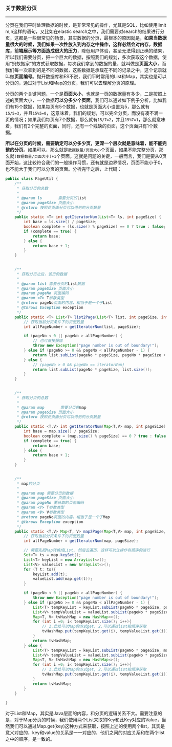 ###  关于数据分页

***

分页在我们平时处理数据的时候，是非常常见的操作，尤其是SQL，比如使用limit m,n这样的语句，又比如在elastic search之中，我们需要对search的结果进行分页，这都是一些很常见的场景，其实数据的分页，最根本的原因就是，**如果当数据量很大的时候，我们如果一次性放入到内存之中操作，这样必然会对内存，数据库，前端展示等方面造成很大的压力**，降低用户体验，甚至无法得到正确的结果，所以我们需要分页，把一个巨大的数据，按照我们的规划，多次获取这个数据，使用“蚂蚁搬家”的方式获取数据，每次我们拿到的数据的量，就叫做是**页面大小**，而我们每一次拿到的是不同的数据，这些数据是承载在不同的记录之中，这个记录就叫做**页面编号**。抛开数据库和ES不说，我们平时常用的List和Map，其实也是可以分页的，通过对于List和Map的分页，我们可以去理解分页的原理。

分页的两个关键问题，一个是**页面大小**，也就是一页的数据量有多少，二是按照上述的页面大小，一个数据**可以分多少个页面**，我们可以通过如下例子分析，比如我们有15个数据，如果每页有5个数据，也就是页面大小设置为5，那么就有`15/5=3`，并且`15%5=0`，这意味着，我们的规划，可以完全分页，而没有凑不满一页的情况；如果我们每页有7个数据，那么就有`15/7=2`，并且`15%7=1`，那么就意味着，我们有2个完整的页面，同时，还有一个残缺的页面，这个页面只有1个数据。

**所以在分页的时候，需要确定可以分多少页，更深一个层次就是意味着，能不能完整的分页**。如果可以，那么就是`数据数量/页面大小`个页面，如果不能完整分页，那么就`(数据数量/页面大小)+1`个页面。这就是问题的关键，一般而言，我们是要从0页面开始，这比较符合我们的一般操作习惯，还有就是边界情况，页面不能小于0，也不能大于我们可以分页的页面。分析完毕之后，上代码：

```java
public class PageUtil {
    /**
     * 获取分页的总数
     *
     * @param ls       需要分页的list
     * @param pageSize 页面大小
     * @return 按照此页面分页可以得到的分页数量
     */
    public static <T> int getIteratorNum(List<T> ls, int pageSize) {
        int base = ls.size() / pageSize;
        boolean complete = (ls.size() % pageSize) == 0 ? true : false;
        if (complete == true) {
            return base;
        } else {
            return base + 1;
        }
    }

    
    /**
     * 获取分页之后，该页的数据
     *
     * @param list 需要分页的List数据
     * @param pageSize 页面大小
     * @param pageNo 页面编码
     * @param <T> T参数类型
     * @return pageNo页面的内容，相当于是一个子List
     * @throws Exception exception
     */
    public static <T> List<T> list2Page(List<T> list, int pageSize, int pageNo) throws Exception {
        // 获取当前分页条件下的页面数量
        int allPageNumber = getIteratorNum(list, pageSize);

        if (pageNo < 0 || pageNo > allPageNumber) {
            // 也可直接报错
            throw new Exception("page number is out of boundary!");
        } else if (pageNo >= 0 && pageNo < allPageNumber - 1) {
            return list.subList(pageNo * pageSize, pageNo * pageSize + pageSize);
        } else {
            // (pageNo > 0 && pageNo == iteratorNum)
            return list.subList(pageNo * pageSize, list.size());
        }
    }

    
    /**
     * 获取分页的总数
     *
     * @param map       需要分页的map
     * @param pageSize 页面大小
     * @return 按照此页面分页可以得到的分页数量
     */
    public static <T,V> int getIteratorNum(Map<T,V> map, int pageSize) {
        int base = map.size() / pageSize;
        boolean complete = (map.size() % pageSize) == 0 ? true : false;
        if (complete == true) {
            return base;
        } else {
            return base + 1;
        }
    }

    
    /**
     * map的分页
     *
     * @param map 需要分页的数据
     * @param pageSize 页面大小
     * @param pageNo 要获取的页面编码
     * @param <T> T参数类型
     * @param <V> V参数类型
     * @return pageNo页面的内容，相当于是一个子Map
     * @throws Exception exception
     */
    public static <T,V> Map<T, V> map2Page(Map<T,V> map, int pageSize, int pageNo) throws Exception {
        // 获取当前分页条件下的页面数量
        int allPageNumber = getIteratorNum(map, pageSize);

        // 需要先把Map转换成List, 然后去遍历，这样可以让操作有顺序的进行
        Set<T> ts = map.keySet();
        List<T> keyList = new ArrayList<>();
        List<V> valueList = new ArrayList<>();
        for (T t: ts){
            keyList.add(t);
            valueList.add(map.get(t));
        }

        if (pageNo < 0 || pageNo > allPageNumber) {
            throw new Exception("page number is out of boundary!");
        } else if (pageNo >= 0 && pageNo < allPageNumber - 1) {
            List<T> tempKeyList = keyList.subList(pageNo * pageSize, pageNo * pageSize + pageSize);
            List<V> tempValueList = valueList.subList(pageNo * pageSize, pageNo * pageSize +pageSize);
            Map<T, V> tvHashMap = new HashMap<>();
            for (int i =0; i< tempKeyList.size(); i++){
                // 1.此处可以Map的方式get, 2.可以通过list按顺序获取
                tvHashMap.put(tempKeyList.get(i), tempValueList.get(i));
            }
            return tvHashMap;
        } else {
            List<T> tempKeyList = keyList.subList(pageNo * pageSize, map.size());
            List<V> tempValueList = valueList.subList(pageNo * pageSize, map.size());
            Map<T, V> tvHashMap = new HashMap<>();
            for (int i =0; i< tempKeyList.size(); i++){
                // 1.此处可以Map的方式get, 2.可以通过list按顺序获取
                tvHashMap.put(tempKeyList.get(i), tempValueList.get(i));
            }
            return tvHashMap;
        }
    }
    
}
```

对于List和Map，其实是Java层面的内容，和分页的逻辑关系不大。需要注意的是，对于Map分页的时候，我们使用两个List来取的Key和此Key对应的Value，当然我们可以通过Map.get(key)这种方式来获取，按照上述的使用两个list，其实是意义对应的，key和value的关系是一一对应的，他们之间的对应关系和在两个list之中的顺序，是一致的。